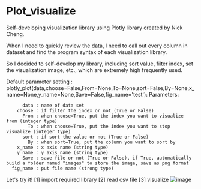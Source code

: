 # Plot_visualize
Self-developing visualization library using Plotly library created by Nick Cheng.

When I need to quickly review the data, I need to call out every column in dataset and find the program syntax of each visualization library.

So I decided to self-develop my library, including sort value, filter index, set the visualization image, etc., which are extremely high frequently used.

Default parameter setting : plotly_plot(data,choose=False,From=None,To=None,sort=False,By=None,x_name=None,y_name=None,Save=False,fig_name='test'):
Parameters:

          data : name of data set
        choose : if filter the index or not (True or False)
          From : when choose=True, put the index you want to visualize from (integer type)
            To : when choose=True, put the index you want to stop visualize (integer type)
          sort : if sort the value or not (True or False)
            By : when sort=True, put the column you want to sort by
        x_name : x axis name (string type)
        y_name : y axis name (string type)
          Save : save file or not (True or False), if True, automatically build a folder named "images" to store the image, save as png format
      fig_name : put file name (strong type)

Let's try it!
[1] import required library
[2] read csv file
[3] visualize
![image](https://github.com/hihinick/Plotly_visualize/assets/86997964/0cc8ad5f-c5ae-4122-9f57-455471875888)


